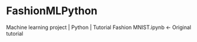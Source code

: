 # FashionMLPython
Machine learning project | Python | Tutorial
Fashion MNIST.ipynb  <- Original tutorial
